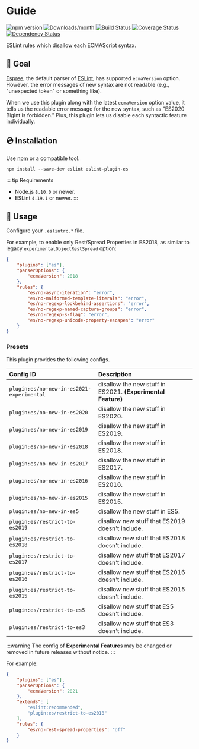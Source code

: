 # Guide

[![npm version](https://img.shields.io/npm/v/eslint-plugin-es.svg)](https://www.npmjs.com/package/eslint-plugin-es)
[![Downloads/month](https://img.shields.io/npm/dm/eslint-plugin-es.svg)](http://www.npmtrends.com/eslint-plugin-es)
[![Build Status](https://github.com/mysticatea/eslint-plugin-es/workflows/CI/badge.svg)](https://github.com/mysticatea/eslint-plugin-es/actions)
[![Coverage Status](https://codecov.io/gh/mysticatea/eslint-plugin-es/branch/master/graph/badge.svg)](https://codecov.io/gh/mysticatea/eslint-plugin-es)
[![Dependency Status](https://david-dm.org/mysticatea/eslint-plugin-es.svg)](https://david-dm.org/mysticatea/eslint-plugin-es)

ESLint rules which disallow each ECMAScript syntax.

## 🏁 Goal

[Espree](https://github.com/eslint/espree#readme), the default parser of [ESLint](https://eslint.org/), has supported `ecmaVersion` option.
However, the error messages of new syntax are not readable (e.g., "unexpected token" or something like).

When we use this plugin along with the latest `ecmaVersion` option value, it tells us the readable error message for the new syntax, such as "ES2020 BigInt is forbidden."
Plus, this plugin lets us disable each syntactic feature individually.

## 💿 Installation

Use [npm](https://www.npmjs.com/) or a compatible tool.

```console
npm install --save-dev eslint eslint-plugin-es
```

::: tip Requirements
- Node.js `8.10.0` or newer.
- ESLint `4.19.1` or newer.
:::

## 📖 Usage

Configure your `.eslintrc.*` file.

For example, to enable only Rest/Spread Properties in ES2018, as similar to legacy `experimentalObjectRestSpread` option:

```json
{
    "plugins": ["es"],
    "parserOptions": {
        "ecmaVersion": 2018
    },
    "rules": {
        "es/no-async-iteration": "error",
        "es/no-malformed-template-literals": "error",
        "es/no-regexp-lookbehind-assertions": "error",
        "es/no-regexp-named-capture-groups": "error",
        "es/no-regexp-s-flag": "error",
        "es/no-regexp-unicode-property-escapes": "error"
    }
}
```

### Presets

This plugin provides the following configs.

<!-- CONFIGS_TABLE_START -->

| Config ID | Description |
|:----------|:------------|
| `plugin:es/no-new-in-es2021-experimental` | disallow the new stuff in ES2021. **(Experimental Feature)** |
| `plugin:es/no-new-in-es2020` | disallow the new stuff in ES2020. |
| `plugin:es/no-new-in-es2019` | disallow the new stuff in ES2019. |
| `plugin:es/no-new-in-es2018` | disallow the new stuff in ES2018. |
| `plugin:es/no-new-in-es2017` | disallow the new stuff in ES2017. |
| `plugin:es/no-new-in-es2016` | disallow the new stuff in ES2016. |
| `plugin:es/no-new-in-es2015` | disallow the new stuff in ES2015. |
| `plugin:es/no-new-in-es5` | disallow the new stuff in ES5. |
| `plugin:es/restrict-to-es2019` | disallow new stuff that ES2019 doesn't include. |
| `plugin:es/restrict-to-es2018` | disallow new stuff that ES2018 doesn't include. |
| `plugin:es/restrict-to-es2017` | disallow new stuff that ES2017 doesn't include. |
| `plugin:es/restrict-to-es2016` | disallow new stuff that ES2016 doesn't include. |
| `plugin:es/restrict-to-es2015` | disallow new stuff that ES2015 doesn't include. |
| `plugin:es/restrict-to-es5` | disallow new stuff that ES5 doesn't include. |
| `plugin:es/restrict-to-es3` | disallow new stuff that ES3 doesn't include. |

:::warning
The config of **Experimental Feature**s may be changed or removed in future releases without notice.
:::

<!-- CONFIGS_TABLE_END -->

For example:

```json
{
    "plugins": ["es"],
    "parserOptions": {
        "ecmaVersion": 2021
    },
    "extends": [
        "eslint:recommended",
        "plugin:es/restrict-to-es2018"
    ],
    "rules": {
        "es/no-rest-spread-properties": "off"
    }
}
```
